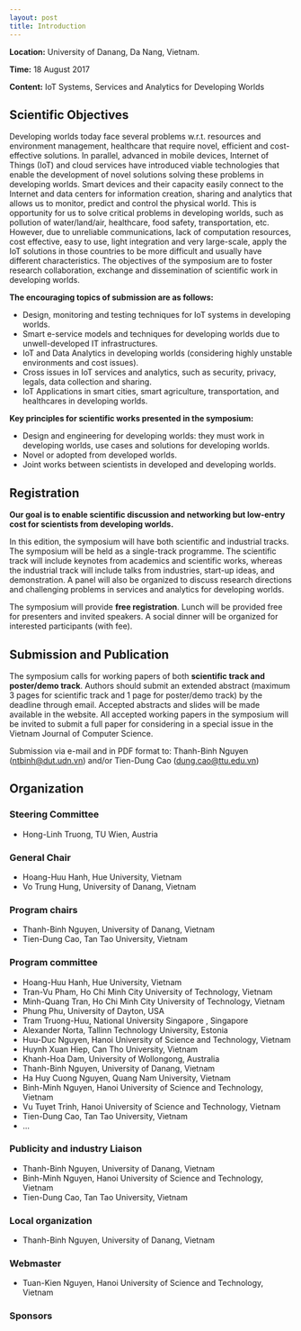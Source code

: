 ```yaml
---
layout: post
title: Introduction
---
```


<i class="fa fa-home fa-lg"></i><b> Location:</b> University of Danang, Da Nang, Vietnam.

<i class="fa fa-clock-o fa-lg"></i><b> Time:</b>  18 August 2017

<i class="fa fa-newspaper-o fa-lg"></i><b> Content:</b> IoT  Systems, Services and Analytics for Developing Worlds

<script src="{{ site.url }}/public/js/custom.js" type="text/javascript" charset="utf-8" async defer></script>

## Scientific Objectives

Developing worlds today face several problems w.r.t. resources and environment management, healthcare that require novel, efficient and cost-effective solutions. In parallel, advanced in mobile devices, Internet of Things (IoT) and cloud services have introduced viable technologies that  enable the development of novel solutions solving these problems in developing worlds.  Smart devices and their capacity easily connect to the Internet and data centers for information creation, sharing and analytics that allows us to monitor, predict and control the physical world. This is opportunity for us to solve critical problems in developing worlds, such as pollution of water/land/air, healthcare, food safety, transportation, etc. However, due to unreliable communications, lack of computation resources, cost effective, easy to use, light integration and very large-scale, apply the IoT solutions in those countries to be more difficult and usually have different characteristics. The objectives of the symposium are to foster research collaboration, exchange and dissemination of scientific work in developing worlds.

**The encouraging topics of submission are as follows:**

* Design, monitoring and testing techniques for IoT systems in developing worlds.
* Smart e-service models and techniques for developing worlds due to unwell-developed IT infrastructures.
* IoT and Data Analytics in developing worlds (considering highly unstable environments and cost issues).
* Cross issues in IoT services and analytics, such as security, privacy, legals, data collection and sharing.
* IoT Applications in smart cities, smart agriculture, transportation, and healthcares in developing worlds.

**Key principles for scientific works presented in the symposium:**

* Design and engineering for developing worlds: they must work in developing worlds, use cases and solutions for developing worlds.
* Novel or adopted from developed worlds.
* Joint works between scientists in developed and developing worlds.

## Registration

**Our goal is to  enable scientific discussion and networking but low-entry cost for scientists from developing worlds.**

In this edition, the symposium will have both scientific and industrial tracks. The symposium will be held as a single-track programme. The scientific track will include keynotes from academics and scientific works, whereas the industrial track will include talks from industries, start-up ideas, and demonstration. A panel will also be organized to discuss research directions  and challenging problems in services and analytics for developing worlds.

The symposium will provide **free registration**. Lunch will be provided free for presenters and invited speakers. A social dinner will be organized for interested participants (with fee).

## Submission and Publication

The symposium calls for working papers of both **scientific track and poster/demo track**. Authors should submit an extended abstract (maximum 3 pages for scientific track and 1 page for poster/demo track) by the deadline through email.  Accepted abstracts and slides will be made available in the website. All accepted working papers in the symposium will be invited to submit a full paper for considering in a special issue in the Vietnam Journal of Computer Science.

Submission via e-mail and in PDF format to: Thanh-Binh Nguyen ([ntbinh@dut.udn.vn](mailto:ntbinh@dut.udn.vn)) and/or Tien-Dung Cao ([dung.cao@ttu.edu.vn](mailto:dung.cao@ttu.edu.vn))

## Organization

### Steering Committee

* Hong-Linh Truong, TU Wien, Austria

### General Chair

* Hoang-Huu Hanh, Hue University, Vietnam
* Vo Trung Hung, University of Danang, Vietnam

### Program chairs

* Thanh-Binh Nguyen, University of Danang, Vietnam
* Tien-Dung Cao, Tan Tao University, Vietnam

### Program committee

* Hoang-Huu Hanh, Hue University, Vietnam
* Tran-Vu Pham, Ho Chi Minh City University of Technology, Vietnam
* Minh-Quang Tran, Ho Chi Minh City University of Technology, Vietnam
* Phung Phu, University of Dayton, USA
* Tram Truong-Huu, National University Singapore , Singapore
* Alexander Norta, Tallinn Technology University, Estonia
* Huu-Duc Nguyen, Hanoi University of Science and Technology, Vietnam
* Huynh Xuan Hiep, Can Tho University, Vietnam
* Khanh-Hoa Dam, University of Wollongong, Australia
* Thanh-Binh Nguyen, University of Danang, Vietnam
* Ha Huy Cuong Nguyen, Quang Nam University, Vietnam
* Binh-Minh Nguyen, Hanoi University of Science and Technology, Vietnam
* Vu Tuyet Trinh, Hanoi University of Science and Technology, Vietnam
* Tien-Dung Cao, Tan Tao University, Vietnam
* ...

### Publicity and industry Liaison

* Thanh-Binh Nguyen, University of Danang, Vietnam
* Binh-Minh Nguyen, Hanoi University of Science and Technology, Vietnam
* Tien-Dung Cao, Tan Tao University, Vietnam

### Local organization

* Thanh-Binh Nguyen, University of Danang, Vietnam

### Webmaster

* Tuan-Kien Nguyen, Hanoi University of Science and Technology, Vietnam

### Sponsors